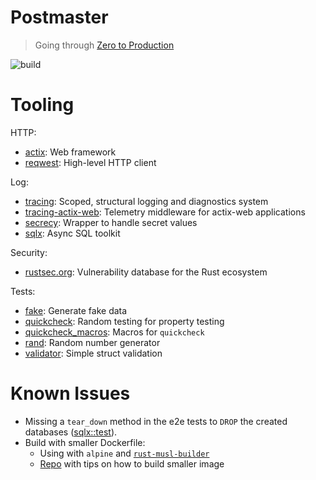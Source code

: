 # Postmaster

> Going through [Zero to Production]()

![build](https://github.com/0xbradock/postmaster/actions/workflows/build.yaml/badge.svg)

# Tooling

HTTP:

- [actix](https://actix.rs/): Web framework
- [reqwest](https://docs.rs/reqwest/latest/reqwest/): High-level HTTP client

Log:

- [tracing](https://docs.rs/tracing/latest/tracing/): Scoped, structural logging and diagnostics system
- [tracing-actix-web](https://docs.rs/tracing-actix-web/latest/tracing_actix_web/): Telemetry middleware for actix-web applications
- [secrecy](https://docs.rs/secrecy/0.8.0/secrecy/): Wrapper to handle secret values
- [sqlx](https://docs.rs/sqlx/latest/sqlx/): Async SQL toolkit

Security:

- [rustsec.org](https://rustsec.org/): Vulnerability database for the Rust ecosystem

Tests:

- [fake](https://docs.rs/fake/latest/fake/): Generate fake data
- [quickcheck](https://docs.rs/quickcheck/latest/quickcheck/): Random testing for property testing
- [quickcheck_macros](https://crates.io/crates/quickcheck_macros): Macros for `quickcheck`
- [rand](https://docs.rs/rand/latest/rand/): Random number generator
- [validator](https://crates.io/crates/validator): Simple struct validation

# Known Issues

- Missing a `tear_down` method in the e2e tests to `DROP` the created databases ([sqlx::test](https://docs.rs/sqlx/latest/sqlx/attr.test.html)).
- Build with smaller Dockerfile:
  - Using with `alpine` and [`rust-musl-builder`](https://github.com/emk/rust-musl-builder)
  - [Repo](https://github.com/johnthagen/min-sized-rust#strip-symbols-from-binary) with tips on how to build smaller image
